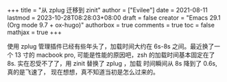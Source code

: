 +++
title = "从 zplug 迁移到 zinit"
author = ["Evilee"]
date = 2021-08-11
lastmod = 2023-10-28T08:28:03+08:00
draft = false
creator = "Emacs 29.1 (Org mode 9.7 + ox-hugo)"
authorbox = true
comments = true
toc = false
mathjax = true
+++

使用 zplug 管理插件已经有些年头了，加载时间大约在 6s-8s 之间。最近换了一个 13 寸的 macbook pro,
可能是性能的原因吧，zsh 的加载时间基本固定在了 8s. 实在忍受不了了，用 zinit 替换了 zplug ，加载
时间瞬间从 8s 降到了 0.6s, 真的是飞速了， 现在想想，真不知道当初是怎么过来的。
